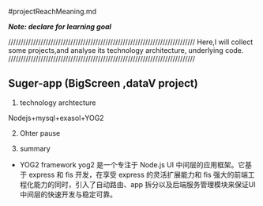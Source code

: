 #projectReachMeaning.md

***Note: declare for learning goal*** 

///////////////////////////////////////////////////////////////////////////
Here,I will collect some projects,and analyse its technology architecture,
underlying code.
///////////////////////////////////////////////////////////////////////////


## Suger-app (BigScreen ,dataV project)

1. technology archtecture

Nodejs+mysql+exasol+YOG2


2. Ohter pause 


3. summary

- YOG2 framework 
yog2 是一个专注于 Node.js UI 中间层的应用框架。它基于 express 和 fis 开发，在享受 express 的灵活扩展能力和 fis 强大的前端工程化能力的同时，引入了自动路由、app 拆分以及后端服务管理模块来保证UI中间层的快速开发与稳定可靠。


## 


